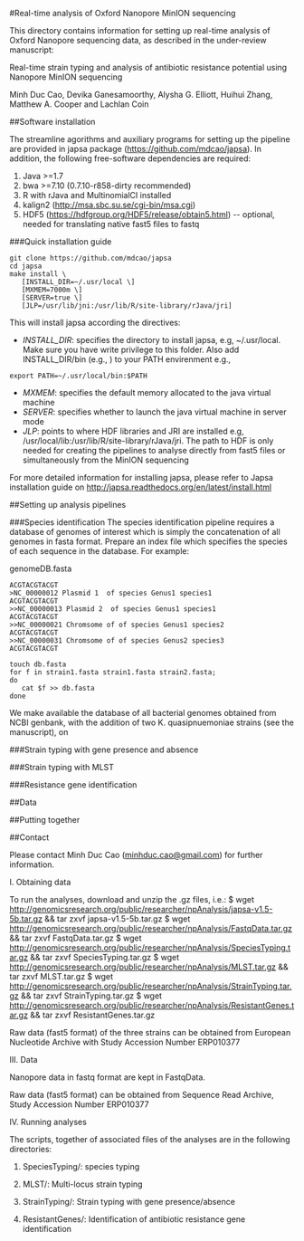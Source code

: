 
#Real-time analysis of Oxford Nanopore MinION sequencing


This directory contains information for setting up real-time analysis 
of Oxford Nanopore sequencing data, as described in the under-review 
manuscript:

Real-time strain typing and analysis of antibiotic resistance potential using 
Nanopore MinION sequencing

Minh Duc Cao, Devika Ganesamoorthy, Alysha G. Elliott, Huihui Zhang, Matthew 
A. Cooper and Lachlan Coin


##Software installation

The streamline agorithms and auxiliary programs for setting up the pipeline 
are provided in japsa package (https://github.com/mdcao/japsa). In addition, the 
following free-software dependencies are required:

 1. Java >=1.7
 2. bwa >=7.10 (0.7.10-r858-dirty recommended)
 3. R with rJava and MultinomialCI installed
 4. kalign2 (http://msa.sbc.su.se/cgi-bin/msa.cgi)
 5. HDF5 (https://hdfgroup.org/HDF5/release/obtain5.html)
 -- optional, needed for translating native fast5 files to fastq

###Quick installation guide

```
git clone https://github.com/mdcao/japsa
cd japsa
make install \
   [INSTALL_DIR=~/.usr/local \]
   [MXMEM=7000m \]
   [SERVER=true \]
   [JLP=/usr/lib/jni:/usr/lib/R/site-library/rJava/jri]
```
 
This will install japsa according the directives:

* *INSTALL_DIR*: specifies the directory to install japsa, e.g, ~/.usr/local. Make sure
 you have write privilege to this folder. Also add INSTALL_DIR/bin (e.g., )
 to your PATH envirenment e.g., 
```
export PATH=~/.usr/local/bin:$PATH
```
* *MXMEM*: specifies the default memory allocated to the java virtual machine
* *SERVER*: specifies whether to launch the java virtual machine in server mode
* *JLP*: points to where HDF libraries and JRI are installed e.g,
 /usr/local/lib:/usr/lib/R/site-library/rJava/jri. The path to HDF is only needed for
 creating the pipelines to analyse directly from fast5 files or simultaneously
 from the MinION sequencing

For more detailed information for installing japsa, please refer to  Japsa installation guide on
http://japsa.readthedocs.org/en/latest/install.html

##Setting up analysis pipelines

###Species identification
The species identification pipeline requires a database of genomes of 
interest which is simply the concatenation of all genomes in fasta format.
Prepare an index file which specifies the species of each sequence in the 
database. For example:

genomeDB.fasta
```>NC_0000011 Chromosome of species Genus1 species1
ACGTACGTACGT
>NC_00000012 Plasmid 1  of species Genus1 species1
ACGTACGTACGT
>>NC_00000013 Plasmid 2  of species Genus1 species1
ACGTACGTACGT
>>NC_00000021 Chromsome of of species Genus1 species2
ACGTACGTACGT
>>NC_00000031 Chromsome of of species Genus2 species3
ACGTACGTACGT
```






```
touch db.fasta
for f in strain1.fasta strain1.fasta strain2.fasta;
do
   cat $f >> db.fasta
done
```

We make available the database of all bacterial genomes obtained from NCBI genbank, with the addition 
of two K. quasipnuemoniae strains (see the manuscript), on




###Strain typing with gene presence and absence

###Strain typing with MLST

###Resistance gene identification

##Data

##Putting together

##Contact

Please contact Minh Duc Cao (minhduc.cao@gmail.com) for further information.


I. Obtaining data

To run the analyses, download and unzip the .gz files, i.e.:
$ wget http://genomicsresearch.org/public/researcher/npAnalysis/japsa-v1.5-5b.tar.gz && tar zxvf japsa-v1.5-5b.tar.gz
$ wget http://genomicsresearch.org/public/researcher/npAnalysis/FastqData.tar.gz && tar zxvf FastqData.tar.gz
$ wget http://genomicsresearch.org/public/researcher/npAnalysis/SpeciesTyping.tar.gz && tar zxvf SpeciesTyping.tar.gz
$ wget http://genomicsresearch.org/public/researcher/npAnalysis/MLST.tar.gz && tar zxvf MLST.tar.gz
$ wget http://genomicsresearch.org/public/researcher/npAnalysis/StrainTyping.tar.gz && tar zxvf StrainTyping.tar.gz
$ wget http://genomicsresearch.org/public/researcher/npAnalysis/ResistantGenes.tar.gz && tar zxvf ResistantGenes.tar.gz

Raw data (fast5 format) of the three strains can be obtained from European Nucleotide Archive with Study Accession Number ERP010377

III. Data

Nanopore data in fastq format are kept in FastqData.

Raw data (fast5 format) can be obtained from Sequence Read Archive, Study Accession
Number ERP010377


IV. Running analyses

The scripts, together of associated files of the analyses are in the following directories:

 1. SpeciesTyping/: species typing

 2. MLST/: Multi-locus strain typing

 3. StrainTyping/: Strain typing with gene presence/absence

 4. ResistantGenes/: Identification of antibiotic resistance gene identification

